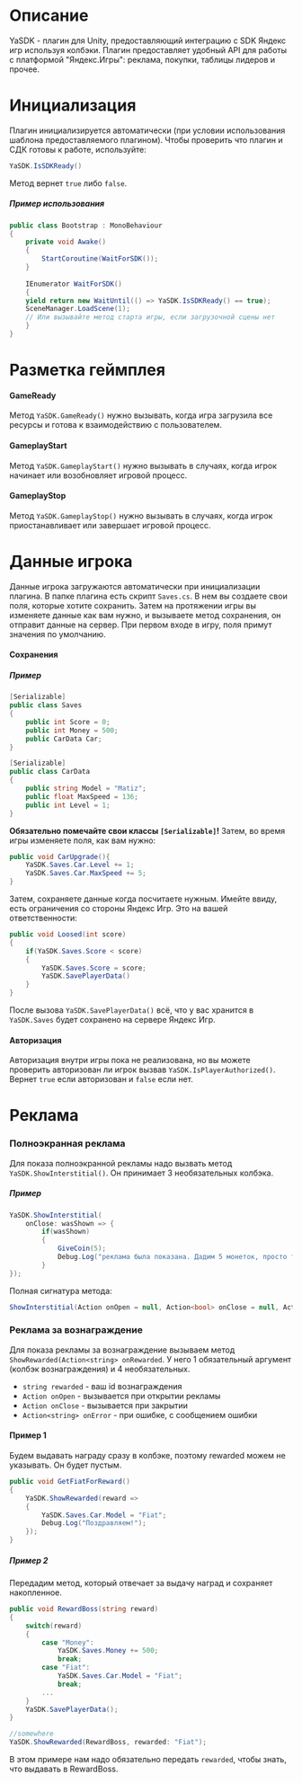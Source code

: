 # Описание
YaSDK - плагин для Unity, предоставляющий интеграцию с SDK Яндекс игр используя колбэки. Плагин предоставляет удобный API для работы с платформой "Яндекс.Игры": реклама, покупки, таблицы лидеров и прочее.

# Инициализация 
Плагин инициализируется автоматически (при условии использования шаблона предоставляемого плагином). 
Чтобы проверить что плагин и СДК готовы к работе, используйте: 
```c#
YaSDK.IsSDKReady()
```
Метод вернет `true` либо `false`. 
##### Пример использования
```c#
public class Bootstrap : MonoBehaviour
{
    private void Awake()
    {
        StartCoroutine(WaitForSDK());       
    }
    
    IEnumerator WaitForSDK()
	{
    yield return new WaitUntil(() => YaSDK.IsSDKReady() == true);
    SceneManager.LoadScene(1);
    // Или вызывайте метод старта игры, если загрузочной сцены нет
	}
}

```


# Разметка геймплея
#### GameReady

Метод `YaSDK.GameReady()` нужно вызывать, когда игра загрузила все ресурсы и готова к взаимодействию с пользователем.
#### GameplayStart
Метод `YaSDK.GameplayStart()` нужно вызывать в случаях, когда игрок начинает или возобновляет игровой процесс.
#### GameplayStop
Метод `YaSDK.GameplayStop()` нужно вызывать в случаях, когда игрок приостанавливает или завершает игровой процесс.
# Данные игрока
Данные игрока загружаются автоматически при инициализации плагина. 
В папке плагина есть скрипт `Saves.cs`. В нем вы создаете свои поля, которые хотите сохранить. Затем на протяжении игры вы изменяете данные как вам нужно, и вызываете метод сохранения, он отправит данные на сервер. При первом входе в игру, поля примут значения по умолчанию.
#### Сохранения
##### Пример
```c#
[Serializable]
public class Saves 
{
	public int Score = 0;
	public int Money = 500;
	public CarData Car;	
}

[Serializable] 
public class CarData 
{
	public string Model = "Matiz";
	public float MaxSpeed = 136;
	public int Level = 1;
}
```
**Обязательно помечайте свои классы `[Serializable]`!**
Затем, во время игры изменяете поля, как вам нужно:
```c#
public void CarUpgrade(){
	YaSDK.Saves.Car.Level += 1;
	YaSDK.Saves.Car.MaxSpeed += 5;
}
```
Затем, сохраняете данные когда посчитаете нужным. Имейте ввиду, есть ограничения со стороны Яндекс Игр. Это на вашей ответственности:
```c#
public void Loosed(int score)
{
	if(YaSDK.Saves.Score < score)
	{
		YaSDK.Saves.Score = score;
		YaSDK.SavePlayerData()
	}
}
```
После вызова `YaSDK.SavePlayerData()` всё, что у вас хранится в `YaSDK.Saves` будет сохранено на сервере Яндекс Игр.
#### Авторизация
Авторизация внутри игры пока не реализована, но вы можете проверить авторизован ли игрок вызвав `YaSDK.IsPlayerAuthorized()`. Вернет `true` если авторизован и `false` если нет.
# Реклама
### Полноэкранная реклама
Для показа полноэкранной рекламы надо вызвать метод `YaSDK.ShowInterstitial()`.
Он принимает 3 необязательных колбэка. 
##### Пример
```c#
YaSDK.ShowInterstitial(
	onClose: wasShown => {
		if(wasShown)
		{
			GiveCoin(5);
			Debug.Log("реклама была показана. Дадим 5 монеток, просто так");
		}
});
```
Полная сигнатура метода: 
```c#
ShowInterstitial(Action onOpen = null, Action<bool> onClose = null, Action<string> onError = null)
```

### Реклама за вознаграждение
Для показа рекламы за вознаграждение вызываем метод `ShowRewarded(Action<string> onRewarded`. У него 1 обязательный аргумент (колбэк вознаграждения) и 4 необязательных.

* `string rewarded` - ваш id вознаграждения 
* `Action onOpen` - вызывается при открытии рекламы
* `Action onClose` - вызывается при закрытии
* `Action<string> onError` - при ошибке, с сообщением ошибки

#### Пример 1
Будем выдавать награду сразу в колбэке, поэтому rewarded можем не указывать. Он будет пустым.
```c#
public void GetFiatForReward()
{
	YaSDK.ShowRewarded(reward => 
	{
		YaSDK.Saves.Car.Model = "Fiat";
		Debug.Log("Поздравляем!");
	});
}
```

##### Пример 2
Передадим метод, который отвечает за выдачу наград и сохраняет накопленное.
```c#
public void RewardBoss(string reward)
{
	switch(reward)
	{
		case "Money":
			YaSDK.Saves.Money += 500;
			break;
		case "Fiat":
			YaSDK.Saves.Car.Model = "Fiat";
			break;
		...
	}
	YaSDK.SavePlayerData();
}

//somewhere
YaSDK.ShowRewarded(RewardBoss, rewarded: "Fiat");
```
В этом примере нам надо обязательно передать `rewarded`, чтобы знать, что выдавать в RewardBoss.